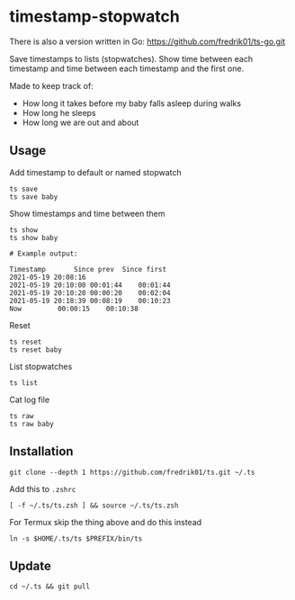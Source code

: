 # timestamp-stopwatch

There is also a version written in Go: https://github.com/fredrik01/ts-go.git

Save timestamps to lists (stopwatches). Show time between each timestamp and time between each timestamp and the first one.

Made to keep track of:
- How long it takes before my baby falls asleep during walks
- How long he sleeps
- How long we are out and about

## Usage

Add timestamp to default or named stopwatch

	ts save
	ts save baby

Show timestamps and time between them

	ts show
	ts show baby

	# Example output:

	Timestamp		Since prev	Since first
	2021-05-19 20:08:16		
	2021-05-19 20:10:00	00:01:44	00:01:44
	2021-05-19 20:10:20	00:00:20	00:02:04
	2021-05-19 20:18:39	00:08:19	00:10:23
	Now			00:00:15	00:10:38

Reset

	ts reset
	ts reset baby

List stopwatches

	ts list

Cat log file

	ts raw
	ts raw baby

## Installation

	git clone --depth 1 https://github.com/fredrik01/ts.git ~/.ts

Add this to `.zshrc`

	[ -f ~/.ts/ts.zsh ] && source ~/.ts/ts.zsh

For Termux skip the thing above and do this instead

	ln -s $HOME/.ts/ts $PREFIX/bin/ts

## Update

	cd ~/.ts && git pull

